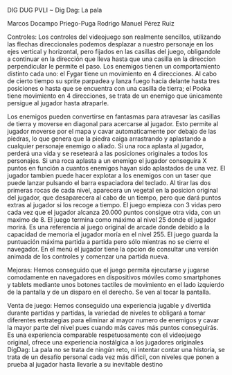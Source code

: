 DIG DUG PVLI  ~ Dig Dag: La pala


Marcos Docampo Priego-Puga 
Rodrigo Manuel Pérez Ruiz



Controles:
Los controles del videojuego son realmente sencillos, utilizando las flechas direccionales podemos desplazar a nuestro personaje en los ejes vertical y horizontal, pero fijados en las casillas del juego, obligandole a continuar en la dirección que lleva hasta que una casilla en la direccion perpendicular le permite el paso.
Los enemigos tienen un comportamiento distinto cada uno: el Fygar tiene un movimiento en 4 direcciones. Al cabo de cierto tiempo su sprite parpadea y lanza fuego hacia delante hasta tres posiciones o hasta que se encuentra con una casilla de tierra; el Pooka tiene movimiento en 4 direcciones, se trata de un enemigo que únicamente persigue al jugador hasta atraparle.

Los enemigos pueden convertirse en fantasmas para atravesar las casillas de tierra y moverse en diagonal para acercarse al jugador. 
Esto permite al jugador moverse por el mapa y cavar automaticamente por debajo de las piedras, lo que genera que la piedra caiga arrastrando y aplastando a cualquier personaje enemigo o aliado. Si una roca aplasta al jugador, perderá una vida y se reseteará a las posiciones originales a todos los personajes. Si una roca aplasta a un enemigo el jugador conseguira X puntos en función a cuantos enemigos hayan sido aplastados de una vez. El jugador tambien puede hacer explotar a los enemigos con un taser que puede lanzar pulsando el barra espaciadora del teclado. Al tirar las dos primeras rocas de cada nivel, aparecera un vegetal en la posicion original del jugador, que desaparecera al cabo de un tiempo, pero que dará puntos extras al jugador si los recoge a tiempo.
El juego empieza con 3 vidas pero cada vez que el jugador alcanza 20.000 puntos consigue otra vida, con un maximo de 8.
El juego termina como máximo al nivel 25 donde el jugador morirá. Es una referencia al juego original de arcade donde debido a la capacidad de memoria el jugador moría en el nivel 255.
El juego guarda la puntuación máxima partida a partida pero sólo mientras no se cierre el navegador.
En el menú el jugador tiene la opcion de consultar una versión animada de los controles y comenzar una partida nueva.

Mejoras:
Hemos conseguido que el juego permita ejecutarse y jugarse comodamente en navegadores en dispositivos móviles como smartphones y tablets mediante unos botones tactiles de movimiento en el lado izquierdo de la pantalla y de un disparo en el derecho. Se ven al tocar la pantalla.

Venta de juego:
Hemos conseguido una experiencia jugable y divertida durante partidas y partidas, la variedad de niveles te obligará a tomar diferentes estrategias para eliminar al mayor numero de enemigos y cavar la mayor parte del nivel pues cuando más caves más puntos conseguirás.
Es una experiencia comparable respetuosamente con el videojuego original, ofrece una experiencia nostálgica a los jugadores originales
DigDag: La pala no se trata de ningún reto, ni intentar contar una historia, se trata de un desafío personal cada vez más díficil, con niveles que ponen a prueba al jugador hasta llevarle a su inevitable destino
